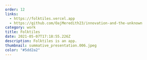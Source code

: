 ```yaml
---
order: 12
links:
  - https://folktiles.vercel.app
  - https://github.com/OajMeredith23/innovation-and-the-unknown
category: work
title: Folktiles
date: 2021-05-07T17:18:55.226Z
description: Folktiles is an app.
thumbnail: summative_presentation.006.jpeg
color: "#5dd2a2"
---
```

